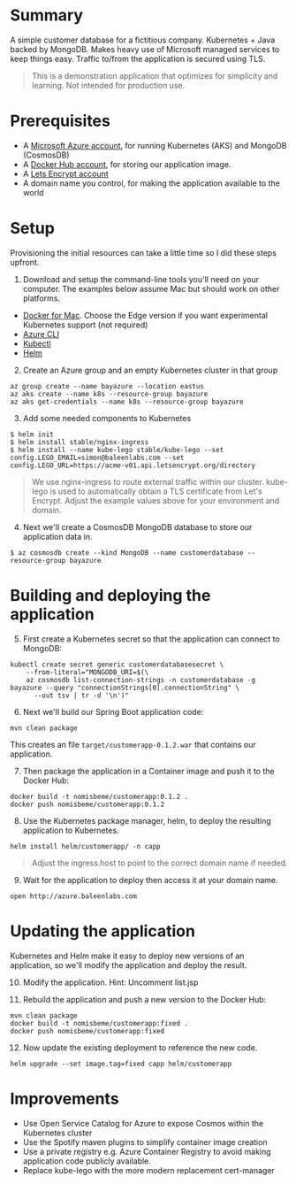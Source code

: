 # Summary

A simple customer database for a fictitious company. Kubernetes + Java backed by MongoDB. 
Makes heavy use of Microsoft managed services to keep things easy.
Traffic to/from the application is secured using TLS.

> This is a demonstration application that optimizes for simplicity and learning. Not intended for production use.

# Prerequisites

  * A [Microsoft Azure account](https://azure.microsoft.com/en-us/free/?WT.mc_id=AEF469A45), for running Kubernetes (AKS) and MongoDB (CosmosDB) 
  * A [Docker Hub account](https://hub.docker.com), for storing our application image.
  * A [Lets Encrypt account](https://letsencrypt.org)
  * A domain name you control, for making the application available to the world

# Setup

Provisioning the initial resources can take a little time so I did these steps upfront.

1. Download and setup the command-line tools you'll need on your computer. The examples below assume Mac but should work on other platforms.
  * [Docker for Mac](https://docs.docker.com/docker-for-mac/install/). Choose the Edge version if you want experimental Kubernetes support (not required)
  * [Azure CLI](https://docs.microsoft.com/en-us/cli/azure/install-azure-cli?view=azure-cli-latest)
  * [Kubectl](https://kubernetes.io/docs/tasks/tools/install-kubectl/)
  * [Helm](https://docs.helm.sh/using_helm/#installing-helm)
  
2. Create an Azure group and an empty Kubernetes cluster in that group
```
az group create --name bayazure --location eastus
az aks create --name k8s --resource-group bayazure
az aks get-credentials --name k8s --resource-group bayazure
```

3. Add some needed components to Kubernetes

```
$ helm init
$ helm install stable/nginx-ingress
$ helm install --name kube-lego stable/kube-lego --set config.LEGO_EMAIL=simon@baleenlabs.com --set config.LEGO_URL=https://acme-v01.api.letsencrypt.org/directory
```
> We use nginx-ingress to route external traffic within our cluster. kube-lego is used to automatically obtain a TLS certificate from Let's Encrypt.
Adjust the example values above for your environment and domain.

4. Next we'll create a CosmosDB MongoDB database to store our application data in.
```
$ az cosmosdb create --kind MongoDB --name customerdatabase --resource-group bayazure
```
# Building and deploying the application

5. First create a Kubernetes secret so that the application can connect to MongoDB:
```
kubectl create secret generic customerdatabasesecret \
    --from-literal="MONGODB_URI=$(\
    az cosmosdb list-connection-strings -n customerdatabase -g bayazure --query "connectionStrings[0].connectionString" \
      --out tsv | tr -d '\n')"
```
6. Next we'll build our Spring Boot application code:
```
mvn clean package
```
This creates an file `target/customerapp-0.1.2.war` that contains our application.

7. Then package the application in a Container image and push it to the Docker Hub:

```
docker build -t nomisbeme/customerapp:0.1.2 .
docker push nomisbeme/customerapp:0.1.2
```
8. Use the Kubernetes package manager, helm, to deploy the resulting application to Kubernetes.
```
helm install helm/customerapp/ -n capp
```
> Adjust the ingress.host to point to the correct domain name if needed.

9. Wait for the application to deploy then access it at your domain name.
```
open http://azure.baleenlabs.com
```

# Updating the application
Kubernetes and Helm make it easy to deploy new versions of an application, so we'll modify the application and deploy the result.

10. Modify the application. Hint: Uncomment list.jsp

11. Rebuild the application and push a new version to the Docker Hub:

```
mvn clean package
docker build -t nomisbeme/customerapp:fixed .
docker push nomisbeme/customerapp:fixed
```

12. Now update the existing deployment to reference the new code.

```
helm upgrade --set image.tag=fixed capp helm/customerapp
```

# Improvements
* Use Open Service Catalog for Azure to expose Cosmos within the Kubernetes cluster
* Use the Spotify maven plugins to simplify container image creation
* Use a private registry e.g. Azure Container Registry to avoid making application code publicly available.
* Replace kube-lego with the more modern replacement cert-manager
